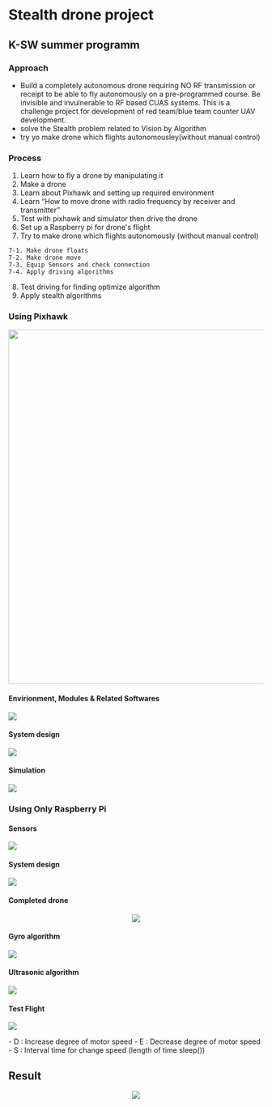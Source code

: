 # Stealth drone project
## K-SW summer programm

### Approach
- Build a completely autonomous drone requiring NO RF transmission or receipt to be able to
  fly autonomously on a pre-programmed course. Be invisible and invulnerable to RF based
  CUAS systems. This is a challenge project for development of red team/blue team counter
  UAV development.
- solve the Stealth problem related to Vision by Algorithm
- try yo make drone which flights autonomousley(without manual control)


### Process
  1. Learn how to fly a drone by manipulating it
  2. Make a drone
  3. Learn about Pixhawk and setting up required environment
  4. Learn “How to move drone with radio frequency by receiver and transmitter”
  5. Test with pixhawk and simulator then drive the drone
  6. Set up a Raspberry pi for drone&#39;s flight
  7. Try to make drone which flights autonomously (without manual control)
  
    7-1. Make drone floats
    7-2. Make drone move
    7-3. Equip Sensors and check connection
    7-4. Apply driving algorithms
  8. Test driving for finding optimize algorithm
  9. Apply stealth algorithms
### Using Pixhawk
<p>
  <img src="image/pixhawk.png", width="700">
</p>

#### Envirionment, Modules & Related Softwares
<p>
  <img src="image/software.png">
</p>

#### System design
<p>
  <img src="image/system_design.png">
</p>

#### Simulation 
<p>
  <img src="image/simulation.png">
</p>

### Using Only Raspberry Pi

#### Sensors
<p>
  <img src="image/sensors.png">
</p>

#### System design
<p>
  <img src="image/sensor_system_design.png">
</p>

#### Completed drone
<p align="center">
  <img src="image/drone.png">
</p>

#### Gyro algorithm
<p>
  <img src="image/sensor_algorithm.png">
</p>

#### Ultrasonic algorithm
<p>
  <img src="image/sensor_algorithm_ultrasonic.png">
</p>

#### Test Flight 
<p>
  <img src="image/simulation_first.png">
</p>
- D : Increase degree of motor speed
- E : Decrease degree of motor speed
- S : Interval time for change speed (length of time sleep())

## Result
<p align="center">
  <img src="image/simulation3.gif">
</p>
